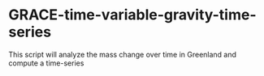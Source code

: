 # GRACE-time-variable-gravity-time-series
This script will analyze the mass change over time in Greenland and compute a time-series
